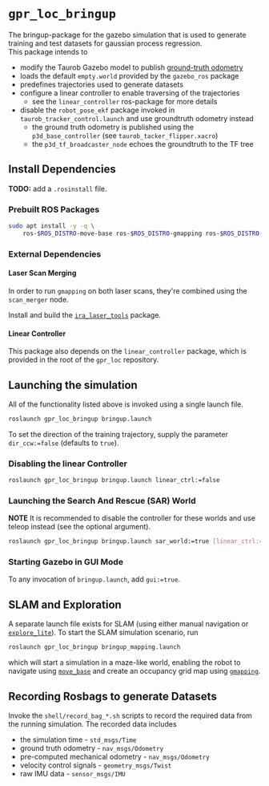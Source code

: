 # `gpr_loc_bringup`

The bringup-package for the gazebo simulation that is used to generate training and test datasets for gaussian process regression. <br/>
This package intends to
- modify the Taurob Gazebo model to publish [ground-truth odometry](https://classic.gazebosim.org/tutorials?tut=ros_gzplugins#P3D(3DPositionInterfaceforGroundTruth))
- loads the default `empty.world` provided by the `gazebo_ros` package
- predefines trajectories used to generate datasets
- configure a linear controller to enable traversing of the trajectories
    - see the `linear_controller` ros-package for more details
- disable the `robot_pose_ekf` package invoked in `taurob_tracker_control.launch` and use groundtruth odometry instead
    - the ground truth odometry is published using the `p3d_base_controller` (see `taurob_tacker_flipper.xacro`)
    - the `p3d_tf_broadcaster_node` echoes the groundtruth to the TF tree

## Install Dependencies

**TODO:** add a `.rosinstall` file.

### Prebuilt ROS Packages

```bash
sudo apt install -y -q \
    ros-$ROS_DISTRO-move-base ros-$ROS_DISTRO-gmapping ros-$ROS_DISTRO-explore-lite
```

### External Dependencies

#### Laser Scan Merging

In order to run `gmapping` on both laser scans, they're combined using the `scan_merger` node.

Install and build the [`ira_laser_tools`](https://github.com/iralabdisco/ira_laser_tools) package.

#### Linear Controller

This package also depends on the `linear_controller` package, which is provided in the root of the `gpr_loc` repository.

## Launching the simulation

All of the functionality listed above is invoked using a single launch file.

```bash
roslaunch gpr_loc_bringup bringup.launch
```

To set the direction of the training trajectory, supply the parameter `dir_ccw:=false` (defaults to `true`).

### Disabling the linear Controller

```bash
roslaunch gpr_loc_bringup bringup.launch linear_ctrl:=false
```

### Launching the Search And Rescue (SAR) World

**NOTE** It is recommended to disable the controller for these worlds and use teleop instead
(see the optional argument).

```bash
roslaunch gpr_loc_bringup bringup.launch sar_world:=true [linear_ctrl:=false]
```
### Starting Gazebo in GUI Mode

To any invocation of `bringup.launch`, add `gui:=true`.

## SLAM and Exploration

A separate launch file exists for SLAM (using either manual navigation or [`explore_lite`](http://wiki.ros.org/explore_lite)). To start the SLAM simulation scenario, run

```bash
roslaunch gpr_loc_bringup bringup_mapping.launch
```

which will start a simulation in a maze-like world, enabling the robot to navigate using [`move_base`](http://wiki.ros.org/explore_lite) and create an occupancy grid map using [`gmapping`](http://wiki.ros.org/gmapping?distro=noetic).

## Recording Rosbags to generate Datasets

Invoke the `shell/record_bag_*.sh` scripts to record the required data from the running simulation. The recorded data includes

- the simulation time - `std_msgs/Time`
- ground truth odometry - `nav_msgs/Odometry`
- pre-computed mechanical odometry - `nav_msgs/Odometry`
- velocity control signals - `geometry_msgs/Twist`
- raw IMU data - `sensor_msgs/IMU`

